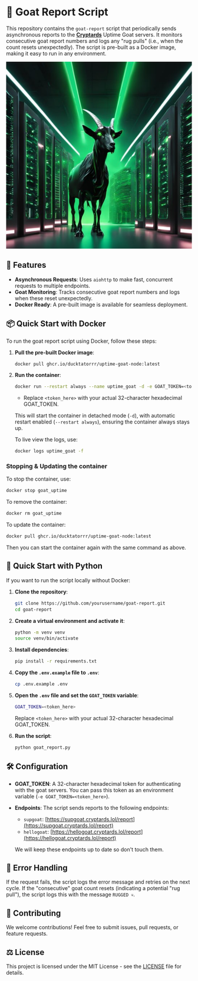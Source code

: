 # 🐐 Goat Report Script

This repository contains the `goat-report` script that periodically sends asynchronous reports to the [**Cryptards**](https://cryptards.lol/) Uptime Goat servers. It monitors consecutive goat report numbers and logs any "rug pulls" (i.e., when the count resets unexpectedly). The script is pre-built as a Docker image, making it easy to run in any environment.

![Uptime Goat](assets/goattime.jpg)

## 🚀 Features

- **Asynchronous Requests**: Uses `aiohttp` to make fast, concurrent requests to multiple endpoints.
- **Goat Monitoring**: Tracks consecutive goat report numbers and logs when these reset unexpectedly.
- **Docker Ready**: A pre-built image is available for seamless deployment.

## 📦 Quick Start with Docker

To run the goat report script using Docker, follow these steps:

1. **Pull the pre-built Docker image**:

   ```bash
   docker pull ghcr.io/ducktatorrr/uptime-goat-node:latest
   ```

2. **Run the container**:

   ```bash
   docker run --restart always --name uptime_goat -d -e GOAT_TOKEN=<token_here> ghcr.io/ducktatorrr/uptime-goat-node:latest
   ```

   - Replace `<token_here>` with your actual 32-character hexadecimal GOAT_TOKEN.

   This will start the container in detached mode (`-d`), with automatic restart enabled (`--restart always`), ensuring the container always stays up.

   To live view the logs, use:

   ```bash
   docker logs uptime_goat -f
   ```

### Stopping & Updating the container

To stop the container, use:

```bash
docker stop goat_uptime
```

To remove the container:

```bash
docker rm goat_uptime
```

To update the container:

```bash
docker pull ghcr.io/ducktatorrr/uptime-goat-node:latest
```

Then you can start the container again with the same command as above.

## 🐍 Quick Start with Python

If you want to run the script locally without Docker:

1. **Clone the repository**:

   ```bash
   git clone https://github.com/yourusername/goat-report.git
   cd goat-report
   ```

2. **Create a virtual environment and activate it**:

   ```bash
   python -m venv venv
   source venv/bin/activate
   ```

3. **Install dependencies**:

   ```bash
   pip install -r requirements.txt
   ```

4. **Copy the `.env.example` file to `.env`**:

   ```bash
   cp .env.example .env
   ```

5. **Open the `.env` file and set the `GOAT_TOKEN` variable**:

   ```bash
   GOAT_TOKEN=<token_here>
   ```

   Replace `<token_here>` with your actual 32-character hexadecimal GOAT_TOKEN.

6. **Run the script**:
   ```bash
   python goat_report.py
   ```

## 🛠 Configuration

- **GOAT_TOKEN**: A 32-character hexadecimal token for authenticating with the goat servers. You can pass this token as an environment variable (`-e GOAT_TOKEN=<token_here>`).

- **Endpoints**: The script sends reports to the following endpoints:

  - `supgoat`: [https://supgoat.cryptards.lol/report](https://supgoat.cryptards.lol/report)
  - `hellogoat`: [https://hellogoat.cryptards.lol/report](https://hellogoat.cryptards.lol/report)

  We will keep these endpoints up to date so don't touch them.

## 🐛 Error Handling

If the request fails, the script logs the error message and retries on the next cycle. If the "consecutive" goat count resets (indicating a potential "rug pull"), the script logs this with the message `RUGGED 💀`.

## 🎉 Contributing

We welcome contributions! Feel free to submit issues, pull requests, or feature requests.

## ⚖️ License

This project is licensed under the MIT License - see the [LICENSE](LICENSE) file for details.
